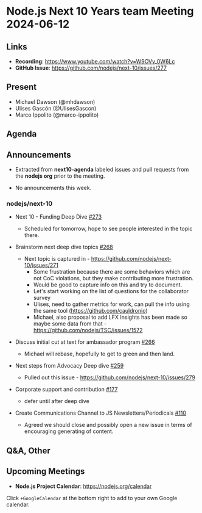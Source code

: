 # Node.js  Next 10 Years team Meeting 2024-06-12

## Links

* **Recording**:  <https://www.youtube.com/watch?v=W9OVv_0W6Lc>
* **GitHub Issue**: <https://github.com/nodejs/next-10/issues/277>

## Present

* Michael Dawson (@mhdawson)
* Ulises Gascón (@UlisesGascon)
* Marco Ippolito (@marco-ippolito)

## Agenda

## Announcements

* Extracted from **next10-agenda** labeled issues and pull requests from the **nodejs org** prior to the meeting.

* No announcements this week.

### nodejs/next-10

* Next 10 - Funding Deep Dive [#273](https://github.com/nodejs/next-10/issues/273)
  * Scheduled for tomorrow, hope to see people interested in the topic there.

* Brainstorm next deep dive topics [#268](https://github.com/nodejs/next-10/issues/268)
  * Next topic is captured in - <https://github.com/nodejs/next-10/issues/271>
    * Some frustration because there are some behaviors which are not CoC violations, but they
      make contributing more frustration.
    * Would be good to capture info on this and try to document.
    * Let's start working on the list of questions for the collaborator survey
    * Ulises, need to gather metrics for work, can pull the info using the same tool (<https://github.com/cauldronio>)
    * Michael, also proposal to add LFX Insights has been made so maybe some data from that - <https://github.com/nodejs/TSC/issues/1572>

* Discuss initial cut at text for ambassador program [#266](https://github.com/nodejs/next-10/issues/266)
  * Michael will rebase, hopefully to get to green and then land.
* Next steps from Advocacy Deep dive [#259](https://github.com/nodejs/next-10/issues/259)
  * Pulled out this issue - <https://github.com/nodejs/next-10/issues/279>

* Corporate support and contribution [#177](https://github.com/nodejs/next-10/issues/177)
  * defer until after deep dive

* Create Communications Channel to JS Newsletters/Periodicals [#110](https://github.com/nodejs/next-10/issues/110)
  * Agreed we should close and possibly open a new issue in terms of encouraging generating of content.

## Q&A, Other

## Upcoming Meetings

* **Node.js Project Calendar**: <https://nodejs.org/calendar>

Click `+GoogleCalendar` at the bottom right to add to your own Google calendar.
